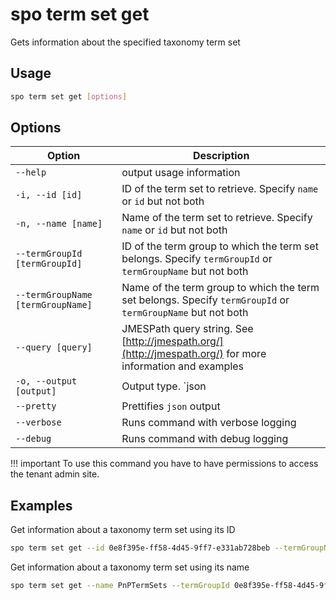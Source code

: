 # spo term set get

Gets information about the specified taxonomy term set

## Usage

```sh
spo term set get [options]
```

## Options

Option|Description
------|-----------
`--help`|output usage information
`-i, --id [id]`|ID of the term set to retrieve. Specify `name` or `id` but not both
`-n, --name [name]`|Name of the term set to retrieve. Specify `name` or `id` but not both
`--termGroupId [termGroupId]`|ID of the term group to which the term set belongs. Specify `termGroupId` or `termGroupName` but not both
`--termGroupName [termGroupName]`|Name of the term group to which the term set belongs. Specify `termGroupId` or `termGroupName` but not both
`--query [query]`|JMESPath query string. See [http://jmespath.org/](http://jmespath.org/) for more information and examples
`-o, --output [output]`|Output type. `json|text`. Default `text`
`--pretty`|Prettifies `json` output
`--verbose`|Runs command with verbose logging
`--debug`|Runs command with debug logging

!!! important
    To use this command you have to have permissions to access the tenant admin site.

## Examples

Get information about a taxonomy term set using its ID

```sh
spo term set get --id 0e8f395e-ff58-4d45-9ff7-e331ab728beb --termGroupName PnPTermSets
```

Get information about a taxonomy term set using its name

```sh
spo term set get --name PnPTermSets --termGroupId 0e8f395e-ff58-4d45-9ff7-e331ab728beb
```